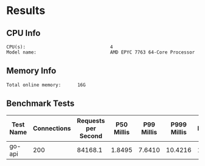 # Results
## CPU Info
```
CPU(s):                               4
Model name:                           AMD EPYC 7763 64-Core Processor
```
## Memory Info
```
Total online memory:      16G
```
## Benchmark Tests
| Test Name | Connections | Requests per Second | P50 Millis | P99 Millis | P999 Millis | API Memory MB | API CPU Time | API Threads |
| --------- | ----------- | ------------------- | ---------- | ---------- | ----------- | ------------- | ------------ | ----------- |
| go-api | 200 | 84168.1 | 1.8495 | 7.6410 | 10.4216 | 17.2 | 00:00:27 | 11 |
